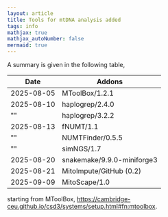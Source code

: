 ```yaml
---
layout: article
title: Tools for mtDNA analysis added
tags: info
mathjax: true
mathjax_autoNumber: false
mermaid: true
---
```


A summary is given in the following table,

Date       | Addons
-----------|---------------------------
2025-08-05 | MToolBox/1.2.1
2025-08-10 | haplogrep/2.4.0
"" 	   | haplogrep/3.2.2
2025-08-13 | fNUMT/1.1
"" 	   | NUMTFinder/0.5.5
"" 	   | simNGS/1.7
2025-08-20 | snakemake/9.9.0-miniforge3
2025-08-21 | MitoImpute/GitHub (0.2)
2025-09-09 | MitoScape/1.0

starting from MToolBox, <https://cambridge-ceu.github.io/csd3/systems/setup.html#fn:mtoolbox>.

